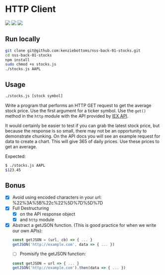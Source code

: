 # HTTP Client

![](https://img.shields.io/badge/mvp-working-green.svg)
![](https://img.shields.io/badge/data-iex_api-yellow.svg)
![](https://img.shields.io/badge/bonus-wip-yellow.svg)

## Run locally

```bash
git clone git@github.com:kenziebottoms/nss-back-01-stocks.git
cd nss-back-01-stocks
npm install
sudo chmod +x stocks.js
./stocks.js AAPL
```

## Usage

```bash
./stocks.js [stock symbol]
```

Write a program that performs an HTTP GET request to get the average stock
price. Use the first argument for a ticker symbol. Use the `get()` method in the
`http` module with the API provided by [IEX API](https://iextrading.com/developer/).

It would certainly be easier to test if you can grab the latest stock price, but
because the response is so small, there may not be an opportunity to demonstrate
chunking. On the API docs you will see an example request for data to create a
chart. This will give 365 of daily prices. Use these prices to get an average.

Expected:

```bash
$ ./stocks.js AAPL
$123.45
```

## Bonus

- [x] Avoid using encoded characters in your url: %22%3A%5B%22c%22%5D%7D%5D%7D
- [x] Full Destructuring
    - [x] on the API response object
    - [x] and `http` module
- [x] Abstract a getJSON function. (This is good practice for when we write our own APIs):
    ```js
    const getJSON = (url, cb) => { ... }
    getJSON('http://example.com', data => { ... })
    ```
    - [ ] Promisify the getJSON function:

    ```js
    const getJSON = url => { ... }
    getJSON('http://example.com').then(data => { ... })
    ```